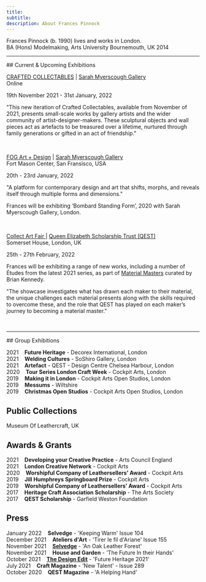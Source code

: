 ```yaml
---
title: 
subtitle: 
description: About Frances Pinnock
---
```

Frances Pinnock (b. 1990) lives and works in London.  
BA (Hons) Modelmaking, Arts University Bournemouth, UK 2014


<hr />
## Current & Upcoming Exhibitions  

<br />


[CRAFTED COLLECTABLES](https://www.sarahmyerscough.com/exhibitions/37-crafted-collectables/) | [Sarah Myerscough Gallery](https://www.sarahmyerscough.com/)  
Online

19th November 2021 - 31st January, 2022

"This new iteration of Crafted Collectables, available from November of 2021, presents small-scale works by gallery artists and the wider community of artist-designer-makers. These sculptural objects and wall pieces act as artefacts to be treasured over a lifetime, nurtured through family generations or gifted in an act of friendship."

<br />

[FOG Art + Design](https://www.fogfair.com/) | [Sarah Myerscough Gallery](https://www.sarahmyerscough.com/)  
Fort Mason Center, San Fransisco, USA  

20th - 23rd January, 2022

"A platform for contemporary design and art that shifts, morphs, and reveals itself through multiple forms and dimensions."

Frances will be exhibiting ‘Bombard Standing Form’, 2020 with Sarah Myerscough Gallery, London.

<br />

[Collect Art Fair ](https://www.craftscouncil.org.uk/collect-art-fair) | [Queen Elizabeth Scholarship Trust (QEST)](https://www.qest.org.uk/)  
Somerset House, London, UK

25th - 27th February, 2022  

Frances will be exhibiting a range of new works, including a number of Études from the latest 2021 series, as part of [Material Masters](https://www.qest.org.uk/qest-to-return-to-collect-in-2022-with-material-masters/) curated by Brian Kennedy. 

"The showcase investigates what has drawn each maker to their material, the unique challenges each material presents along with the skills required to overcome these, and the role that QEST has played on each maker’s journey to becoming a material master."

<br />
<hr />
## Group Exhibitions
  
2021&nbsp;&nbsp;&nbsp; **Future Heritage** - Decorex International, London  
2021&nbsp;&nbsp;&nbsp; **Welding Cultures** - SoShiro Gallery, London  
2021&nbsp;&nbsp;&nbsp; **Artefact** - QEST - Design Centre Chelsea Harbour, London    
2020&nbsp;&nbsp;&nbsp; **Tour Series London Craft Week** - Cockpit Arts, London  
2019&nbsp;&nbsp;&nbsp; **Making it in London** - Cockpit Arts Open Studios, London  
2019&nbsp;&nbsp;&nbsp; **Messums** - Wiltshire  
2019&nbsp;&nbsp;&nbsp; **Christmas Open Studios** - Cockpit Arts Open Studios, London  

## Public Collections 

Museum Of Leathercraft, UK

## Awards & Grants  
2021&nbsp;&nbsp;&nbsp; **Developing your Creative Practice** - Arts Council England  
2021&nbsp;&nbsp;&nbsp; **London Creative Network** - Cockpit Arts  
2020&nbsp;&nbsp;&nbsp; **Worshipful Company of Leathersellers’ Award** - Cockpit Arts  
2019&nbsp;&nbsp;&nbsp; **Jill Humphreys Springboard Prize** - Cockpit Arts  
2019&nbsp;&nbsp;&nbsp; **Worshipful Company of Leathersellers’ Award** - Cockpit Arts  
2017&nbsp;&nbsp;&nbsp; **Heritage Craft Association Scholarship** - The Arts Society  
2017&nbsp;&nbsp;&nbsp; **QEST Scholarship** - Garfield Weston Foundation  

## Press

January 2022&nbsp;&nbsp;&nbsp; **Selvedge** - 'Keeping Warm' Issue 104  
December 2021&nbsp;&nbsp;&nbsp; **Ateliers d'Art** - 'Tirer le fil d'Ariane' Issue 155  
November 2021&nbsp;&nbsp;&nbsp; **[Selvedge](https://www.selvedge.org/blogs/selvedge/an-oak-leather-forest/)** - 'An Oak Leather Forest'   
November 2021&nbsp;&nbsp;&nbsp; **House and Garden** - 'The Future In their Hands'  
October 2021&nbsp;&nbsp;&nbsp; **[The Design Edit](https://thedesignedit.com/future-heritage-2021/)** - 'Future Heritage 2021'  
July 2021&nbsp;&nbsp;&nbsp; **Craft Magazine** - 'New Talent' - Issue 289   
October 2020&nbsp;&nbsp;&nbsp; **QEST Magazine** - 'A Helping Hand' 
